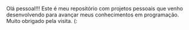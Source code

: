 Olá pessoal!!!
Este é meu repositório com projetos pessoais que venho desenvolvendo para avançar meus conhecimentos em programação.  
Muito obrigado pela visita. (: